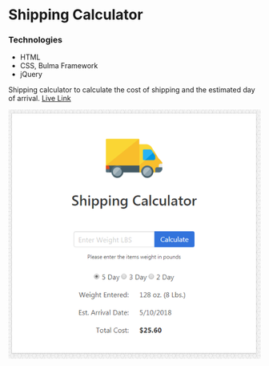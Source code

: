 # Shipping Calculator
### Technologies
  - HTML
  - CSS, Bulma Framework
  - jQuery

Shipping calculator to calculate the cost of shipping and the estimated day of arrival.
[Live Link](https://3daddict.github.io/shipping-calculator/)

![alt text](https://raw.githubusercontent.com/3daddict/shipping-calculator/master/design.png)
